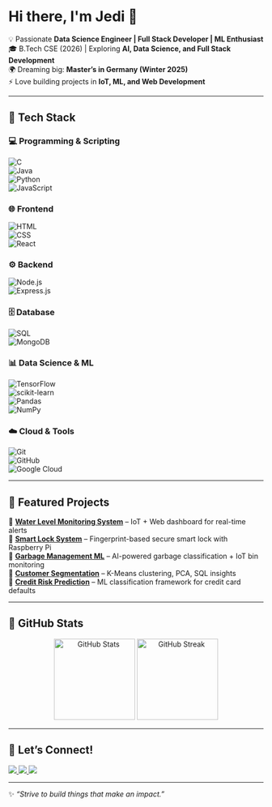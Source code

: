 # Hi there, I'm Jedi 👋  

💡 Passionate **Data Science Engineer | Full Stack Developer | ML Enthusiast**  
🎓 B.Tech CSE (2026) | Exploring **AI, Data Science, and Full Stack Development**  
🌍 Dreaming big: **Master’s in Germany (Winter 2025)**  
⚡ Love building projects in **IoT, ML, and Web Development**  

---

## 🚀 Tech Stack  

### 💻 Programming & Scripting  
![C](https://img.shields.io/badge/C-00599C?logo=c&logoColor=white)  
![Java](https://img.shields.io/badge/Java-007396?logo=java&logoColor=white)  
![Python](https://img.shields.io/badge/Python-3776AB?logo=python&logoColor=white)  
![JavaScript](https://img.shields.io/badge/JavaScript-F7DF1E?logo=javascript&logoColor=black)

### 🌐 Frontend  
![HTML](https://img.shields.io/badge/HTML5-E34F26?logo=html5&logoColor=white)  
![CSS](https://img.shields.io/badge/CSS3-1572B6?logo=css3&logoColor=white)  
![React](https://img.shields.io/badge/React-61DAFB?logo=react&logoColor=black)  

### ⚙️ Backend  
![Node.js](https://img.shields.io/badge/Node.js-339933?logo=node.js&logoColor=white)  
![Express.js](https://img.shields.io/badge/Express.js-000000?logo=express&logoColor=white)  

### 🗄️ Database  
![SQL](https://img.shields.io/badge/SQL-336791?logo=postgresql&logoColor=white)  
![MongoDB](https://img.shields.io/badge/MongoDB-47A248?logo=mongodb&logoColor=white)  

### 📊 Data Science & ML  
![TensorFlow](https://img.shields.io/badge/TensorFlow-FF6F00?logo=tensorflow&logoColor=white)  
![scikit-learn](https://img.shields.io/badge/scikit--learn-F7931E?logo=scikit-learn&logoColor=white)  
![Pandas](https://img.shields.io/badge/Pandas-150458?logo=pandas&logoColor=white)  
![NumPy](https://img.shields.io/badge/Numpy-013243?logo=numpy&logoColor=white)  

### ☁️ Cloud & Tools  
![Git](https://img.shields.io/badge/Git-F05032?logo=git&logoColor=white)  
![GitHub](https://img.shields.io/badge/GitHub-181717?logo=github&logoColor=white)  
![Google Cloud](https://img.shields.io/badge/Google%20Cloud-4285F4?logo=google-cloud&logoColor=white)  

---

## 📌 Featured Projects  
🔹 **[Water Level Monitoring System](#)** – IoT + Web dashboard for real-time alerts  
🔹 **[Smart Lock System](#)** – Fingerprint-based secure smart lock with Raspberry Pi  
🔹 **[Garbage Management ML](#)** – AI-powered garbage classification + IoT bin monitoring  
🔹 **[Customer Segmentation](https://github.com/Jedi3301/CustomerSegmentation)** – K-Means clustering, PCA, SQL insights  
🔹 **[Credit Risk Prediction](https://github.com/Jedi3301/creditRiskPrediction)** – ML classification framework for credit card defaults  

---

## 🌟 GitHub Stats  

<p align="center">
  <img src="https://github-readme-stats.vercel.app/api?username=Jedi3301&show_icons=true&theme=radical" alt="GitHub Stats" height="160"/>
  <img src="https://github-readme-streak-stats.herokuapp.com/?user=Jedi3301&theme=radical" alt="GitHub Streak" height="160"/>
</p>  

---

## 🤝 Let’s Connect!  

<p align="left">
  <a href="https://www.linkedin.com/in/your-profile" target="_blank">
    <img src="https://img.shields.io/badge/LinkedIn-0A66C2?logo=linkedin&logoColor=white"/>
  </a>
  <a href="mailto:your.email@example.com">
    <img src="https://img.shields.io/badge/Email-D14836?logo=gmail&logoColor=white"/>
  </a>
  <a href="https://github.com/Jedi3301" target="_blank">
    <img src="https://img.shields.io/badge/GitHub-181717?logo=github&logoColor=white"/>
  </a>
</p>  

---
✨ _“Strive to build things that make an impact.”_
